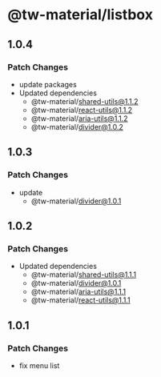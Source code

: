 # @tw-material/listbox

## 1.0.4

### Patch Changes

- update packages
- Updated dependencies
  - @tw-material/shared-utils@1.1.2
  - @tw-material/react-utils@1.1.2
  - @tw-material/aria-utils@1.1.2
  - @tw-material/divider@1.0.2

## 1.0.3

### Patch Changes

- update
  - @tw-material/divider@1.0.1

## 1.0.2

### Patch Changes

- Updated dependencies
  - @tw-material/shared-utils@1.1.1
  - @tw-material/divider@1.0.1
  - @tw-material/aria-utils@1.1.1
  - @tw-material/react-utils@1.1.1

## 1.0.1

### Patch Changes

- fix menu list
